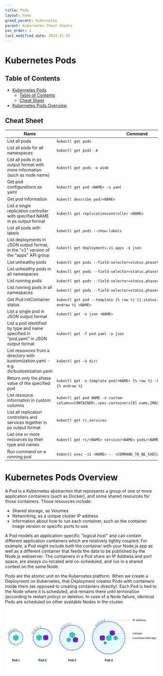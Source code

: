 ```yaml
---
title: Pods
layout: home
grand_parent: Kubernetes
parent: Kubernetes Cheat Sheets
nav_order: 1
last_modified_date: 2024-01-07
---
```


# Kubernetes Pods

## Table of Contents

- [Kubernetes Pods](#kubernetes-pods)
  * [Table of Contents](#table-of-contents)
  * [Cheat Sheet](#cheat-sheet)
- [Kubernetes Pods Overview](#kubernetes-pods-overview)

## Cheat Sheet

| Name                                                                                  | Command                                                                                                     |
|---------------------------------------------------------------------------------------|-------------------------------------------------------------------------------------------------------------|
| List all pods                                                                         | `kubectl get pods`                                                                                          |
| List all pods for all namespaces                                                      | `kubectl get pods -A`                                                                                       |
| List all pods in ps output format with more information (such as node name)           | `kubectl get pods -o wide`                                                                                  |
| Get pod configurations as yaml                                                        | `kubectl get pod <NAME> -o yaml`                                                                            |
| Get pod information                                                                   | `kubectl describe pod/<NAME>`                                                                               |
| List a single replication controller with specified NAME in ps output format          | `kubectl get replicationcontroller <NAME>`                                                                  |
| List all pods with labels                                                             | `kubectl get pods --show-labels`                                                                            |
| List deployments in JSON output format, in the "v1" version of the "apps" API group   | `kubectl get deployments.v1.apps -o json`                                                                   |
| List unhealthy pods                                                                   | `kubectl get pods --field-selector=status.phase!=Running`                                                   |
| List unhealthy pods in all namespaces                                                 | `kubectl get pods --field-selector=status.phase!=Running -A`                                                |
| List running pods                                                                     | `kubectl get pods --field-selector=status.phase=Running`                                                    |
| List running pods in all namespaces                                                   | `kubectl get pods --field-selector=status.phase=Running -A`                                                 |
| Get Pod initContainer status                                                          | `kubectl get pod --template {% raw %}'{{.status.initContainerStatuses}}'{% endraw %} <NAME>`                |
| List a single pod in JSON output format                                               | `kubectl get -o json <NAME>`                                                                                |
| List a pod identified by type and name specified in "pod.yaml" in JSON output format  | `kubectl get -f pod.yaml -o json`                                                                           |
| List resources from a directory with kustomization.yaml - e.g. dir/kustomization.yaml | `kubectl get -k dir/`                                                                                       |
| Return only the phase value of the specified pod                                      | `kubectl get -o template pod/<NAME> {% raw %}--template={{.status.phase}} {% endraw %}`                     |
| List resource information in custom columns                                           | `kubectl get pod NAME -o custom-columns=CONTAINER:.spec.containers[0].name,IMAGE:.spec.containers[0].image` |
| List all replication controllers and services together in ps output format            | `kubectl get rc,services`                                                                                   |
| List one or more resources by their type and names                                    | `kubectl get rc/<NAME> service/<NAME> pods/<NAME>`                                                          |
| Run command on a running pod                                                          | `kubectl exec -it <NAME> -- <COMMAND_TO_BE_EXECUTED>`                                                       |

# Kubernetes Pods Overview

A Pod is a Kubernetes abstraction that represents a group of one or more application containers (such as Docker), and some shared resources for those containers. Those resources include:

- Shared storage, as Volumes
- Networking, as a unique cluster IP address
- Information about how to run each container, such as the container image version or specific ports to use

A Pod models an application-specific "logical host" and can contain different application containers which are relatively tightly coupled. For example, a Pod might include both the container with your Node.js app as well as a different container that feeds the data to be published by the Node.js webserver. The containers in a Pod share an IP Address and port space, are always co-located and co-scheduled, and run in a shared context on the same Node.

Pods are the atomic unit on the Kubernetes platform. When we create a Deployment on Kubernetes, that Deployment creates Pods with containers inside them (as opposed to creating containers directly). Each Pod is tied to the Node where it is scheduled, and remains there until termination (according to restart policy) or deletion. In case of a Node failure, identical Pods are scheduled on other available Nodes in the cluster.

![Pods Overview](/assets/images/pods.svg)